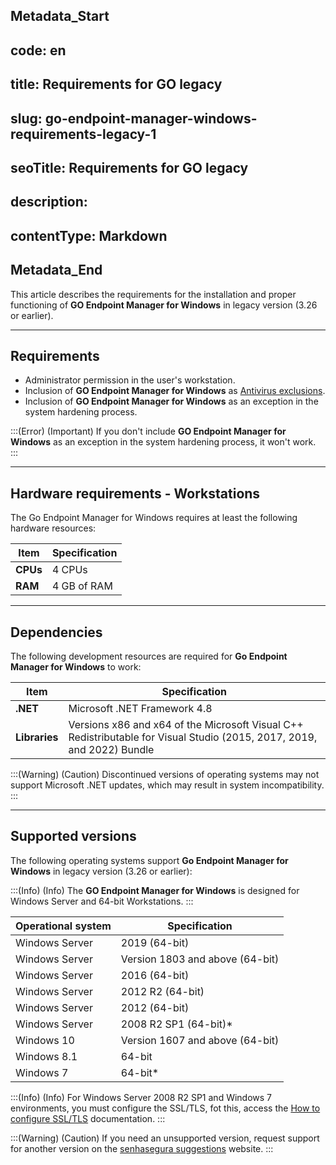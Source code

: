 ## Metadata_Start 
## code: en
## title: Requirements for GO legacy 
## slug: go-endpoint-manager-windows-requirements-legacy-1 
## seoTitle: Requirements for GO legacy 
## description:  
## contentType: Markdown 
## Metadata_End
This article describes the requirements for the installation and proper functioning of **GO Endpoint Manager for Windows** in legacy version (3.26 or earlier).

* * *

## **Requirements**

* Administrator permission in the user's workstation.
* Inclusion of **GO Endpoint Manager for Windows** as [Antivirus exclusions](/v3-32/docs/go-windows-antivirus-exclusions).
* Inclusion of **GO Endpoint Manager for Windows** as an exception in the system hardening process.

:::(Error) (Important)
If you don't include **GO Endpoint Manager for Windows** as an exception in the system hardening process, it won't work.
:::

* * *

## Hardware requirements - Workstations

The Go Endpoint Manager for Windows requires at least the following hardware resources:

| Item | Specification |
| --- | --- |
| **CPUs** | 4 CPUs |
| **RAM** | 4 GB of RAM |

* * *

## Dependencies

The following development resources are required for **Go Endpoint Manager for Windows** to work:
 
| Item | Specification |
| --- | --- |
| **.NET** | Microsoft .NET Framework 4.8 |
| **Libraries** | Versions x86 and  x64 of the Microsoft Visual C++ Redistributable for Visual Studio (2015, 2017, 2019, and 2022) Bundle |

:::(Warning) (Caution)
Discontinued versions of operating systems may not support Microsoft .NET updates, which may result in system incompatibility.
:::

* * *

## Supported versions

The following operating systems support **Go Endpoint Manager for Windows** in legacy version (3.26 or earlier):

:::(Info) (Info)
The **GO Endpoint Manager for Windows** is designed for Windows Server and 64-bit Workstations.
:::

| Operational system | Specification |
| --- | --- |
| Windows Server  | 2019 (64-bit)|
| Windows Server  | Version 1803 and above (64-bit)|
| Windows Server  | 2016 (64-bit)|
| Windows Server | 2012 R2 (64-bit) |
| Windows Server  | 2012 (64-bit) |
| Windows Server  | 2008 R2 SP1 (64-bit)*|
| Windows 10 | Version 1607 and above (64-bit) |
| Windows 8.1 | 64-bit |
| Windows 7 | 64-bit* |

:::(Info) (Info)
For Windows Server 2008 R2 SP1 and Windows 7 environments, you must configure the SSL/TLS, fot this, access the [How to configure SSL/TLS](/v3-32/docs/go-windows-how-to-configure-ssltls) documentation.
:::

:::(Warning) (Caution)
If you need an unsupported version, request support for another version on the [senhasegura suggestions](https://senhasegura.com/suggestions/) website.
:::
